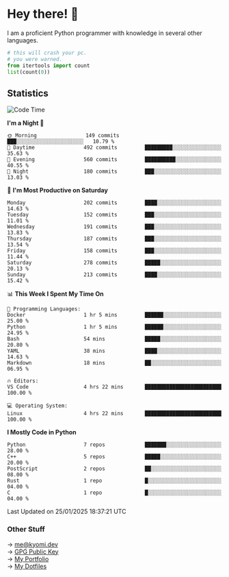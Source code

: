 # Hey there! 👋

I am a proficient Python programmer with knowledge in several other languages.

```py
# this will crash your pc.
# you were warned.
from itertools import count
list(count(0))
```

## Statistics
<!--START_SECTION:waka-->
![Code Time](http://img.shields.io/badge/Code%20Time-1%2C697%20hrs%2010%20mins-blue)

**I'm a Night 🦉** 

```text
🌞 Morning                149 commits         ███░░░░░░░░░░░░░░░░░░░░░░   10.79 % 
🌆 Daytime                492 commits         █████████░░░░░░░░░░░░░░░░   35.63 % 
🌃 Evening                560 commits         ██████████░░░░░░░░░░░░░░░   40.55 % 
🌙 Night                  180 commits         ███░░░░░░░░░░░░░░░░░░░░░░   13.03 % 
```
📅 **I'm Most Productive on Saturday** 

```text
Monday                   202 commits         ████░░░░░░░░░░░░░░░░░░░░░   14.63 % 
Tuesday                  152 commits         ███░░░░░░░░░░░░░░░░░░░░░░   11.01 % 
Wednesday                191 commits         ███░░░░░░░░░░░░░░░░░░░░░░   13.83 % 
Thursday                 187 commits         ███░░░░░░░░░░░░░░░░░░░░░░   13.54 % 
Friday                   158 commits         ███░░░░░░░░░░░░░░░░░░░░░░   11.44 % 
Saturday                 278 commits         █████░░░░░░░░░░░░░░░░░░░░   20.13 % 
Sunday                   213 commits         ████░░░░░░░░░░░░░░░░░░░░░   15.42 % 
```


📊 **This Week I Spent My Time On** 

```text
💬 Programming Languages: 
Docker                   1 hr 5 mins         ██████░░░░░░░░░░░░░░░░░░░   25.00 % 
Python                   1 hr 5 mins         ██████░░░░░░░░░░░░░░░░░░░   24.95 % 
Bash                     54 mins             █████░░░░░░░░░░░░░░░░░░░░   20.80 % 
YAML                     38 mins             ████░░░░░░░░░░░░░░░░░░░░░   14.63 % 
Markdown                 18 mins             ██░░░░░░░░░░░░░░░░░░░░░░░   06.95 % 

🔥 Editors: 
VS Code                  4 hrs 22 mins       █████████████████████████   100.00 % 

💻 Operating System: 
Linux                    4 hrs 22 mins       █████████████████████████   100.00 % 
```

**I Mostly Code in Python** 

```text
Python                   7 repos             ███████░░░░░░░░░░░░░░░░░░   28.00 % 
C++                      5 repos             █████░░░░░░░░░░░░░░░░░░░░   20.00 % 
PostScript               2 repos             ██░░░░░░░░░░░░░░░░░░░░░░░   08.00 % 
Rust                     1 repo              █░░░░░░░░░░░░░░░░░░░░░░░░   04.00 % 
C                        1 repo              █░░░░░░░░░░░░░░░░░░░░░░░░   04.00 % 
```




 Last Updated on 25/01/2025 18:37:21 UTC
<!--END_SECTION:waka-->

### Other Stuff

→ [me@kyomi.dev](mailto:me@kyomi.dev)\
→ [GPG Public Key](https://github.com/bitterteriyaki.gpg)\
→ [My Portfolio](https://kyomi.dev)\
→ [My Dotfiles](https://github.com/bitterteriyaki/dotfiles)
